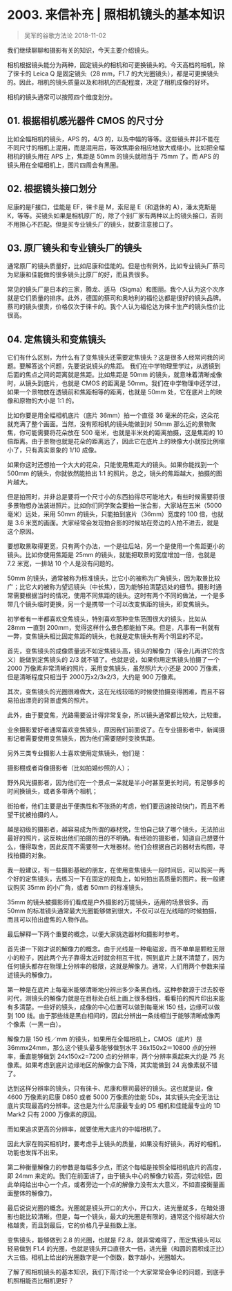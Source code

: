 # 2003. 来信补充 | 照相机镜头的基本知识
> 吴军的谷歌方法论
2018-11-02

我们继续聊聊和摄影有关的知识，今天主要介绍镜头。

相机根据镜头能分为两种，固定镜头的相机和可更换镜头的。今天高档的相机，除了徕卡的 Leica Q 是固定镜头（28 mm，F1.7 的大光圈镜头），都是可更换镜头的。因此，相机的镜头质量以及和相机的匹配程度，决定了相机成像的好坏。

相机的镜头通常可以按照四个维度划分。

## 01. 根据相机感光器件 CMOS 的尺寸分

比如全幅相机的镜头，APS 的，4/3 的，以及中幅的等等。这些镜头并非不能在不同尺寸的相机上混用，而是混用后，等效焦距会相应地放大或缩小，比如把全幅相机的镜头用在 APS 上，焦距是 50mm 的镜头就相当于 75mm 了。而 APS 的镜头用在全幅相机上，图片四周会有黑圈。

## 02. 根据镜头接口划分

尼康的是F接口，佳能是 EF，徕卡是 M，索尼是 E（和退休的 A），潘太克斯是 K，等等。买镜头如果是相机原厂的，除了个别厂家有两种以上的镜头接口，否则不用担心不匹配。但是买专业镜头厂的镜头，就要注意接口了。

## 03. 原厂镜头和专业镜头厂的镜头

通常原厂的镜头质量好，比如尼康和佳能的。但是也有例外，比如专业镜头厂蔡司为尼康和佳能做的很多镜头比原厂的好，而且贵很多。
	
常见的镜头厂是日本的三家，腾龙、适马（Sigma）和图丽。我个人认为这个次序就是它们质量的排序。此外，德国的蔡司和奥地利的福伦达都是很好的镜头品牌。蔡司的镜头很贵，价格仅次于徕卡的。我个人认为福伦达为徕卡生产的镜头性价比很高。

## 04. 定焦镜头和变焦镜头

它们有什么区别，为什么有了变焦镜头还需要定焦镜头？这是很多人经常问我的问题。要解答这个问题，先要说说镜头的焦距。
我们在中学物理里学过，从透镜到后面的焦点之间的距离就是焦距。比如焦距是 50mm 的镜头，就意味着清晰成像时，从镜头到底片，也就是 CMOS 的距离是 50mm。我们在中学物理中还学过，如果一个景物放在透镜前和焦距相等的距离，也就是 50mm 处，它在底片上的映像和原物的大小是 1:1 的。

比如你要是用全幅相机底片（底片 36mm）拍一个直径 36 毫米的花朵，这朵花就充满了整个画面。当然，没有照相机的镜头能做到对 50mm 那么近的景物聚焦，你可能需要将花朵放在 500 毫米，也就是半米处的距离拍摄，这是焦距的 10 倍距离。由于景物也就是花朵的距离远了，因此它在底片上的映像大小就按比例缩小了，只有真实景象的 1/10 成像。

如果你这时还想拍一个大大的花朵，只能使用焦距大的镜头。如果你能找到一个 500mm 的镜头，你就依然能拍出 1:1 的照片。总之，镜头的焦距越大，拍摄的图片越大。

但是拍照时，并非总是要将一个尺寸小的东西拍得尽可能地大，有些时候需要将很多景物想办法装进照片。比如你们同学聚会要拍一张合影，大家站在五米（5000 毫米）远处，采用 50mm 的镜头，只能拍到底片（36mm）宽度的 100 倍，也就是 3.6 米宽的画面。大家经常会发现拍合影的时候站在旁边的人拍不进去，就是这个原因。

要想取景取得更宽，只有两个办法，一个是往后站，另一个是使用一个焦距更小的镜头。比如你使用焦距是 25mm 的镜头，就能把取景的宽度增加一倍，也就是 7.2 米宽，一排站 10 个人是没有问题的。

50mm 的镜头，通常被称为标准镜头，比它小的被称为广角镜头，因为取景比较广；比它大的被称为望远镜头（中长焦），因为能够拍清楚远处的细节。摄影时通常需要根据当时的情况，使用不同焦距的镜头。这时有两个不同的做法，一个是多带几个镜头临时更换，另一个是携带一个可以改变焦距的镜头，即变焦镜头。

初学者有一半都喜欢变焦镜头，特别喜欢那种变焦范围很大的镜头，比如从 28mm 一直到 200mm，觉得这样什么景色都能拍下来。但是，凡事有一利就有一弊，变焦镜头相比固定焦距的镜头，也就是定焦镜头有两个明显的不足。

首先，变焦镜头的成像质量远不如定焦镜头高，镜头的解像力（等会儿再讲它的含义）能做到定焦镜头的 2/3 就不错了。也就是说，如果你用定焦镜头拍摄了一个 2000 万像素非常清晰的照片，采用变焦镜头，虽然照片大小还是 2000 万像素，但是清晰程度只相当于 2000万x2/3x2/3，大约是 900 万像素。

其次，变焦镜头的光圈很难做大，这在光线较暗的时候使拍摄变得困难，而且不容易拍出漂亮的背景虚焦的照片。

此外，由于要变焦，光路需要设计得非常复杂，所以镜头通常都比较大，比较重。

业余摄影爱好者通常喜欢变焦镜头，原因我们前面说了。在专业摄影者中，新闻摄影记者需要使用变焦镜头，因为他们需要随时变换焦距。

另外三类专业摄影人士喜欢使用定焦镜头，他们是：

摄影棚或者肖像摄影者（比如拍婚纱照的人）；

野外风光摄影者，因为他们在一个景点一呆就是半小时甚至更长时间，有足够多的时间换镜头，或者多带两个相机；

街拍者，他们主要是出于便携性和不张扬的考虑，他们要迅速按动快门，而且不希望干扰被拍摄的人。

越是初级的摄影者，越容易成为所谓的器材党，生怕自己缺了哪个镜头，无法拍出最好的照片，这反映出他们拍摄的目的不明确。有经验的摄影者，知道自己想要什么，懂得取舍，因此反而不需要带一大堆器材。他们会根据自己的器材去构图，寻找拍摄的对象。

我一般建议，有一些摄影基础的朋友，在使用变焦镜头一段时间后，可以购买一两个好的定焦镜头，去练习一下在固定的视角上，如何拍出高质量的图片。我一般建议购买 35mm 的小广角，或者 50mm 的标准镜头。

35mm 的镜头被摄影师们看成是户外摄影的万能镜头，适用的场景很多。而 50mm 的标准镜头通常最大光圈能够做到很大，不仅可以在光线暗的时候拍摄，而且可以拍出虚焦的人物作品。

最后解释一下两个重要的概念，以便大家挑选器材和摄影时参考。

首先讲一下刚才说的解像力的概念。由于光线是一种电磁波，而不单单是颗粒无限小的粒子，因此两个光子靠得太近时就会相互干扰，照到底片上就不清楚了，因为任何镜头都存在物理上分辨率的极限，这就是解像力。通常，人们用两个参数来描述镜头的解像力。

第一种是在底片上每毫米能够清晰地分辨出多少条黑白线。这种参数源于过去胶卷时代，测镜头的解像力就是在目标处白纸上画上很多细线，看看拍的照片印出来能有多清楚。一些好的镜头，成像的中心位置可以做到每毫米 150 线，边缘可以做到 100 线。由于那些线是黑白相间的，因此分辨出一条线相当于能够清晰成像两个像素（一黑一白）。

解像力是 150 线／mm 的镜头，如果用在全幅相机上，CMOS（底片）是 36mmx24mm，那么这个镜头最多能够做到水平 36x150x2＝10800 点的分辨率，垂直能够做到 24x150x2=7200 点的分辨率，两个分辨率乘起来大约是 75 兆像素。如果考虑到底片边缘地区的解像力会下降，其实能做到 24 兆像素就不错了。

达到这样分辨率的镜头，只有徕卡、尼康和蔡司最好的镜头。这也就是说，像 4600 万像素的尼康 D850 或者 5000 万像素的佳能 5Ds，其实镜头完全无法让底片实现最高的分辨率。这也是为什么尼康最专业的 D5 相机和佳能最专业的 1D Mark2 只有 2000 万像素的原因。

而如果追求更高的分辨率，就要使用大底片的中幅相机了。

因此大家在购买相机时，要考虑手上镜头的质量，如果没有好镜头，再好的相机，功能也发挥不出来。

第二种衡量解像力的参数是每幅多少点，而这个每幅是按照全幅相机底片的高度，即 24mm 来定的。我们在前面讲了，由于镜头中心的解像力较高，旁边较低，因此单纯给出中心一个点，或者旁边一个点的解像力没有太大意义，不如直接衡量画面整体的解像力。

最后说说光圈的概念。光圈就是镜头开口的大小，开口大，进光量就多，在暗处摄影也能比较清晰。但是，每一个镜头，最大的光圈是有限的，通常这个指标越大价格越贵，而且到最后，它的价格几乎呈指数上涨。

变焦镜头，能够做到 2.8 的光圈，也就是 F2.8，就非常难得了，而定焦镜头可以轻易做到 F1.4 的光圈，也就是镜头开口直径大一倍，进光量（和圆的面积成正比）大三倍。相机上给出的光圈数字是一个倒数，数字越小，光圈越大。

了解了照相机镜头的基本知识，我们下周讨论一个大家常常会争论的问题，到底手机照相能否比相机更好？


